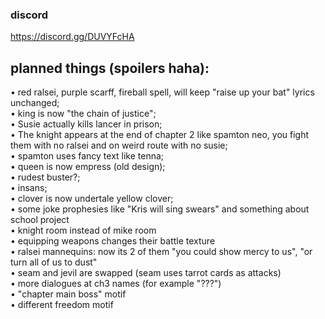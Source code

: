 ### discord  
 https://discord.gg/DUVYFcHA
## planned things (spoilers haha):
 • red ralsei, purple scarff, fireball spell, will keep "raise up your bat" lyrics unchanged;  
 • king is now "the chain of justice";  
 • Susie actually kills lancer in prison;  
 • The knight appears at the end of chapter 2 like spamton neo, you fight them with no ralsei and on weird route with no susie;  
 • spamton uses fancy text like tenna;  
 • queen is now empress (old design);  
 • rudest buster?;  
 • insans;  
 • clover is now undertale yellow clover;  
 • some joke prophesies like "Kris will sing swears" and something about school project  
 • knight room instead of mike room  
 • equipping weapons changes their battle texture   
 • ralsei mannequins: now its 2 of them "you could show mercy to us", "or turn all of us to dust"  
 • seam and jevil are swapped (seam uses tarrot cards as attacks)  
 • more dialogues at ch3 names (for example "???")  
 • "chapter main boss" motif  
 • different freedom motif  

